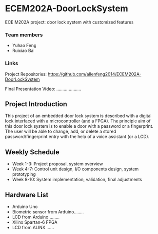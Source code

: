 # ECEM202A-DoorLockSystem
ECE M202A project: door lock system with customized features

### Team members
- Yuhao Feng
- Ruixiao Bai

### Links
Project Repositories: https://github.com/allenfeng2014/ECEM202A-DoorLockSystem

Final Presentation Video: ....................

## Project Introduction
This project of an embedded door lock system is described with a digital lock interfaced with a microcontroller (and a FPGA).
The principle aim of this door lock system is to enable a door with a password or a fingerprint. The user will be able to
change, add, or delete a stored password/fingerprint entry with the help of a voice assistant (or a LCD).

## Weekly Schedule
- Week 1-3: Project proposal, system overview
- Week 4-7: Control unit design, I/O components design, system prototyping
- Week 8-10: System implementation, validation, final adjustments

## Hardware List
- Arduino Uno
- Biometric sensor from Arduino........
- LCD from Arduino ........
- Xilinx Spartan-6 FPGA
- LCD from ALINX ......
